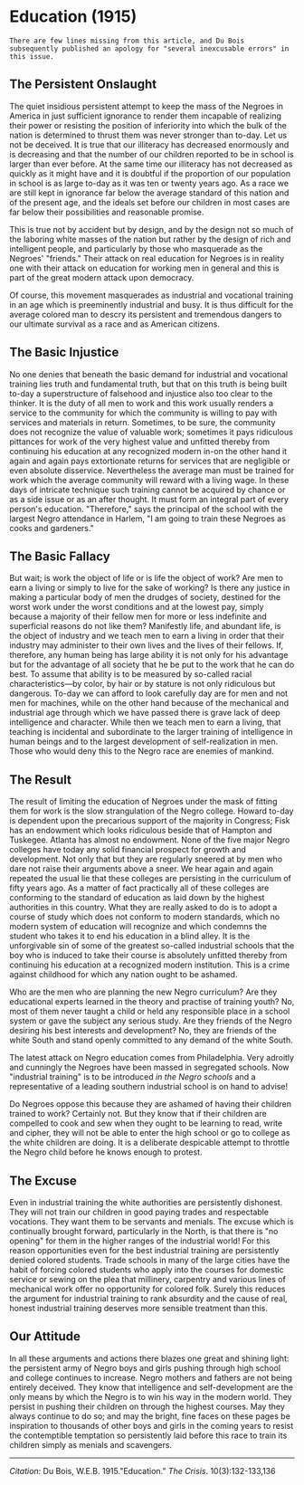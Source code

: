 # Education (1915)


```{margin}
There are few lines missing from this article, and Du Bois subsequently published an apology for "several inexcusable errors" in this issue.
```

## The Persistent Onslaught

The quiet insidious persistent attempt to keep the mass of the Negroes in America in just sufficient ignorance to render them incapable of realizing their power or resisting the position of inferiority into which the bulk of the nation is determined to thrust them was never stronger than to-day. Let us not be deceived. It is true that our illiteracy has decreased enormously and is decreasing and that the number of our children reported to be in school is larger than ever before. At the same time our illiteracy has not decreased as quickly as it might have and it is doubtful if the proportion of our population in school is as large to-day as it was ten or twenty years ago. As a race we are still kept in ignorance far below the average standard of this nation and of the present age, and the ideals set before our children in most cases are far below their possibilities and reasonable promise.

This is true not by accident but by design, and by the design not so much of the laboring white masses of the nation but rather by the design of rich and intelligent people, and particularly by those who masquerade as the Negroes' "friends." Their attack on real education for Negroes is in reality one with their attack on education for working men in general and this is part of the great modern attack upon democracy.

Of course, this movement masquerades as industrial and vocational training in an age which is preeminently industrial and busy. It is thus difficult for the average colored man to descry its persistent and tremendous dangers to our ultimate survival as a race and as American citizens.

## The Basic Injustice

 No one denies that beneath the basic demand for industrial and vocational training lies truth and fundamental truth, but that on this truth is being built to-day a superstructure of falsehood and injustice also too clear to the thinker. It is the duty of all men to work and this work usually renders a service to the community for which the community is willing to pay with services and materials in return. Sometimes, to be sure, the community does not recognize the value of valuable work; sometimes it pays ridiculous pittances for work of the very highest value and unfitted thereby from continuing his education at any recognized modern in-on the other hand it again and again pays extortionate returns for services that are negligible or even absolute disservice. Nevertheless the average man must be trained for work which the average community will reward with a living wage. In these days of intricate technique such training cannot be acquired by chance or as a side issue or as an after thought. It must form an integral part of every person's education. "Therefore," says the principal of the school with the largest Negro attendance in Harlem, "I am going to train these Negroes as cooks and gardeners."

## The Basic Fallacy

But wait; is work the object of life or is life the object of work? Are men to earn a living or simply to live for the sake of working? Is there any justice in making a particular body of men the drudges of society, destined for the worst work under the worst conditions and at the lowest pay, simply because a majority of their fellow men for more or less indefinite and superficial reasons do not like them? Manifestly life, and abundant life, is the object of industry and we teach men to earn a living in order that their industry may administer to their own lives and the lives of their fellows. If, therefore, any human being has large ability it is not only for his advantage but for the advantage of all society that he be put to the work that he can do best. To assume that ability is to be measured by so-called racial characteristics—by color, by hair or by stature is not only ridiculous but dangerous. To-day we can afford to look carefully day are for men and not men for machines, while on the other hand because of the mechanical and industrial age through which we have passed there is grave lack of deep intelligence and character. While then we teach men to earn a living, that teaching is incidental and subordinate to the larger training of intelligence in human beings and to the largest development of self-realization in men. Those who would deny this to the Negro race are enemies of mankind.

## The Result

The result of limiting the education of Negroes under the mask of fitting them for work is the slow strangulation of the Negro college. Howard to-day is dependent upon the precarious support of the majority in Congress; Fisk has an endowment which looks ridiculous beside that of Hampton and Tuskegee. Atlanta has almost no endowment. None of the five major Negro colleges have today any solid financial prospect for growth and development. Not only that but they are regularly sneered at by men who dare not raise their arguments above a sneer. We hear again and again repeated the usual lie that these colleges are persisting in the curriculum of fifty years ago. As a matter of fact practically all of these colleges are conforming to the standard of education as laid down by the highest authorities in this country. What they are really asked to do is to adopt a course of study which does not conform to modern standards, which no modern system of education will recognize and which condemns the student who takes it to end his education in a blind alley. It is the unforgivable sin of some of the greatest so-called industrial schools that the boy who is induced to take their course is absolutely unfitted thereby from continuing his education at a recognized modern institution. This is a crime against childhood for which any nation ought to be ashamed.

Who are the men who are planning the new Negro curriculum? Are they educational experts learned in the theory and practise of training youth? No, most of them never taught a child or held any responsible place in a school system or gave the subject any serious study. Are they friends of the Negro desiring his best interests and development? No, they are friends of the white South and stand openly committed to any demand of the white South.

The latest attack on Negro education comes from Philadelphia. Very adroitly and cunningly the Negroes have been massed in segregated schools. Now "industrial training" is to be introduced *in the Negro schools* and a representative of a leading southern industrial school is on hand to advise!

Do Negroes oppose this because they are ashamed of having their children trained to work? Certainly not. But they know that if their children are compelled to cook and sew when they ought to be learning to read, write and cipher, they will not be able to enter the high school or go to college as the white children are doing. It is a deliberate despicable attempt to throttle the Negro child before he knows enough to protest.

## The Excuse

 Even in industrial training the white authorities are persistently dishonest. They will not train our children in good paying trades and respectable vocations. They want them to be servants and menials. The excuse which is continually brought forward, particularly in the North, is that there is "no opening" for them in the higher ranges of the industrial world! For this reason opportunities even for the best industrial training are persistently denied colored students. Trade schools in many of the large cities have the habit of forcing colored students who apply into the courses for domestic service or sewing on the plea that millinery, carpentry and various lines of mechanical work offer no opportunity for colored folk. Surely this reduces the argument for industrial training to rank absurdity and the cause of real, honest industrial training deserves more sensible treatment than this.

## Our Attitude

In all these arguments and actions there blazes one great and shining light: the persistent army of Negro boys and girls pushing through high school and college continues to increase. Negro mothers and fathers are not being entirely deceived. They know that intelligence and self-development are the only means by which the Negro is to win his way in the modern world. They persist in pushing their children on through the highest courses. May they always continue to do so; and may the bright, fine faces on these pages be inspiration to thousands of other boys and girls in the coming years to resist the contemptible temptation so persistently laid before this race to train its children simply as menials and scavengers.

______
*Citation:* Du Bois, W.E.B. 1915."Education." *The Crisis*. 10(3):132-133,136
